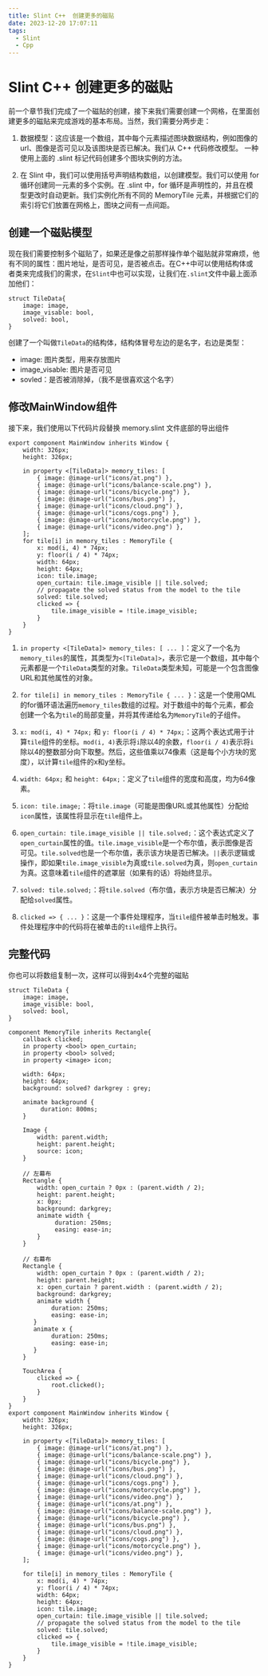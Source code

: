 ```yaml
---
title: Slint C++  创建更多的磁贴
date: 2023-12-20 17:07:11
tags:
  - Slint
  - Cpp
---
```

# Slint C++ 创建更多的磁贴
前一个章节我们完成了一个磁贴的创建，接下来我们需要创建一个网格，在里面创建更多的磁贴来完成游戏的基本布局。当然，我们需要分两步走：

<!--more-->

1. 数据模型：这应该是一个数组，其中每个元素描述图块数据结构，例如图像的 url、图像是否可见以及该图块是否已解决。我们从 C++ 代码修改模型。  一种使用上面的 .slint 标记代码创建多个图块实例的方法。  
  
2. 在 Slint 中，我们可以使用括号声明结构数组，以创建模型。我们可以使用 for 循环创建同一元素的多个实例。在 .slint 中，for 循环是声明性的，并且在模型更改时自动更新。我们实例化所有不同的 MemoryTile 元素，并根据它们的索引将它们放置在网格上，图块之间有一点间距。

## 创建一个磁贴模型
现在我们需要控制多个磁贴了，如果还是像之前那样操作单个磁贴就非常麻烦，他有不同的属性：图片地址，是否可见，是否被点击。在C++中可以使用结构体或者类来完成我们的需求，在`Slint`中也可以实现，让我们在`.slint`文件中最上面添加他们：
```Slint
struct TileData{
	image: image,
	image_visable: bool,
	solved: bool,
}
```
创建了一个叫做`TileData`的结构体，结构体冒号左边的是名字，右边是类型：
- image:  图片类型，用来存放图片
- image_visable:  图片是否可见
- sovled：是否被消除掉，（我不是很喜欢这个名字）

## 修改MainWindow组件
接下来，我们使用以下代码片段替换 memory.slint 文件底部的导出组件
```Slint
export component MainWindow inherits Window {
    width: 326px;
    height: 326px;

    in property <[TileData]> memory_tiles: [
        { image: @image-url("icons/at.png") },
        { image: @image-url("icons/balance-scale.png") },
        { image: @image-url("icons/bicycle.png") },
        { image: @image-url("icons/bus.png") },
        { image: @image-url("icons/cloud.png") },
        { image: @image-url("icons/cogs.png") },
        { image: @image-url("icons/motorcycle.png") },
        { image: @image-url("icons/video.png") },
    ];
    for tile[i] in memory_tiles : MemoryTile {
        x: mod(i, 4) * 74px;
        y: floor(i / 4) * 74px;
        width: 64px;
        height: 64px;
        icon: tile.image;
        open_curtain: tile.image_visible || tile.solved;
        // propagate the solved status from the model to the tile
        solved: tile.solved;
        clicked => {
            tile.image_visible = !tile.image_visible;
        }
    }
}

```


1. `in property <[TileData]> memory_tiles: [ ... ]`：定义了一个名为`memory_tiles`的属性，其类型为`<[TileData]>`，表示它是一个数组，其中每个元素都是一个`TileData`类型的对象。`TileData`类型未知，可能是一个包含图像URL和其他属性的对象。

2. `for tile[i] in memory_tiles : MemoryTile { ... }`：这是一个使用QML的for循环语法遍历`memory_tiles`数组的过程。对于数组中的每个元素，都会创建一个名为`tile`的局部变量，并将其传递给名为`MemoryTile`的子组件。

3. `x: mod(i, 4) * 74px;` 和 `y: floor(i / 4) * 74px;`：这两个表达式用于计算`tile`组件的坐标。`mod(i, 4)`表示将`i`除以4的余数，`floor(i / 4)`表示将`i`除以4的整数部分向下取整。然后，这些值乘以74像素（这是每个小方块的宽度），以计算`tile`组件的x和y坐标。

4. `width: 64px;` 和 `height: 64px;`：定义了`tile`组件的宽度和高度，均为64像素。

5. `icon: tile.image;`：将`tile.image`（可能是图像URL或其他属性）分配给`icon`属性，该属性将显示在`tile`组件上。

6. `open_curtain: tile.image_visible || tile.solved;`：这个表达式定义了`open_curtain`属性的值。`tile.image_visible`是一个布尔值，表示图像是否可见。`tile.solved`也是一个布尔值，表示该方块是否已解决。`||`表示逻辑或操作，即如果`tile.image_visible`为真或`tile.solved`为真，则`open_curtain`为真。这意味着`tile`组件的遮罩层（如果有的话）将始终显示。

7. `solved: tile.solved;`：将`tile.solved`（布尔值，表示方块是否已解决）分配给`solved`属性。

8. `clicked => { ... }`：这是一个事件处理程序，当`tile`组件被单击时触发。事件处理程序中的代码将在被单击的`tile`组件上执行。

## 完整代码
你也可以将数组复制一次，这样可以得到4x4个完整的磁贴
```Slint
struct TileData {
    image: image,
    image_visible: bool,
    solved: bool,
}

component MemoryTile inherits Rectangle{
    callback clicked;  
    in property <bool> open_curtain; 
    in property <bool> solved;
    in property <image> icon;

    width: 64px;
    height: 64px;
    background: solved? darkgrey : grey;

    animate background {
         duration: 800ms;
    }

    Image {
        width: parent.width;
        height: parent.height;
        source: icon;
    }

    // 左幕布
    Rectangle {
        width: open_curtain ? 0px : (parent.width / 2);
        height: parent.height;
        x: 0px;
        background: darkgrey;
        animate width {
             duration: 250ms;
             easing: ease-in;
        }
    }

    // 右幕布
    Rectangle {
        width: open_curtain ? 0px : (parent.width / 2);
        height: parent.height;
        x: open_curtain ? parent.width : (parent.width / 2);
        background: darkgrey;
        animate width {
            duration: 250ms;
            easing: ease-in;
       }
       animate x {
            duration: 250ms;
            easing: ease-in;
       }
    }

    TouchArea {
        clicked => {
            root.clicked();
        }
    }
}
export component MainWindow inherits Window {
    width: 326px;
    height: 326px;

    in property <[TileData]> memory_tiles: [
        { image: @image-url("icons/at.png") },
        { image: @image-url("icons/balance-scale.png") },
        { image: @image-url("icons/bicycle.png") },
        { image: @image-url("icons/bus.png") },
        { image: @image-url("icons/cloud.png") },
        { image: @image-url("icons/cogs.png") },
        { image: @image-url("icons/motorcycle.png") },
        { image: @image-url("icons/video.png") },
        { image: @image-url("icons/at.png") },
        { image: @image-url("icons/balance-scale.png") },
        { image: @image-url("icons/bicycle.png") },
        { image: @image-url("icons/bus.png") },
        { image: @image-url("icons/cloud.png") },
        { image: @image-url("icons/cogs.png") },
        { image: @image-url("icons/motorcycle.png") },
        { image: @image-url("icons/video.png") },
    ];

    for tile[i] in memory_tiles : MemoryTile {
        x: mod(i, 4) * 74px;
        y: floor(i / 4) * 74px;
        width: 64px;
        height: 64px;
        icon: tile.image;
        open_curtain: tile.image_visible || tile.solved;
        // propagate the solved status from the model to the tile
        solved: tile.solved;
        clicked => {
            tile.image_visible = !tile.image_visible;
        }
    }
}
```